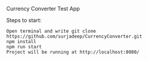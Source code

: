 Currency Converter Test App

Steps to start:

    Open terminal and write git clone https://github.com/surjadeep/CurrencyConverter.git
    npm install
    npm run start
    Project will be running at http://localhost:8080/
